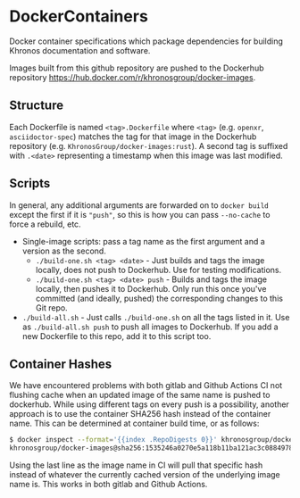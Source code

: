 # DockerContainers

Docker container specifications which package dependencies for building
Khronos documentation and software.

Images built from this github repository are pushed to the Dockerhub
repository https://hub.docker.com/r/khronosgroup/docker-images.

## Structure

Each Dockerfile is named `<tag>.Dockerfile` where `<tag>` (e.g. `openxr`, `asciidoctor-spec`)
matches the tag for that image in the Dockerhub repository (e.g. `KhronosGroup/docker-images:rust`).
A second tag is suffixed with `.<date>` representing a timestamp when this image was last modified.

## Scripts

In general, any additional arguments are forwarded on to `docker build` except the first if it is
`"push"`, so this is how you can pass `--no-cache` to force a rebuild, etc.

- Single-image scripts: pass a tag name as the first argument and a version as the second.
  - `./build-one.sh <tag> <date>` - Just builds and tags the image locally, does not push to Dockerhub.
    Use for testing modifications.
  - `./build-one.sh <tag> <date> push` - Builds and tags the image locally, then pushes it to Dockerhub.
    Only run this once you've committed (and ideally, pushed) the corresponding changes to this Git repo.
- `./build-all.sh` - Just calls `./build-one.sh` on all the tags listed in it. Use as `./build-all.sh push`
  to push all images to Dockerhub.
  If you add a new Dockerfile to this repo, add it to this script too.

## Container Hashes

We have encountered problems with both gitlab and Github Actions CI not
flushing cache when an updated image of the same name is pushed to
dockerhub. While using different tags on every push is a possibility,
another approach is to use the container SHA256 hash instead of the
container name. This can be determined at container build time, or as
follows:

```sh
$ docker inspect --format='{{index .RepoDigests 0}}' khronosgroup/docker-images:asciidoctor-spec
khronosgroup/docker-images@sha256:1535246a0270e5a118b11ba121ac3c08849782d27afcac28e3859424db659f2f
```

Using the last line as the image name in CI will pull that specific hash
instead of whatever the currently cached version of the underlying image
name is. This works in both gitlab and Github Actions.
